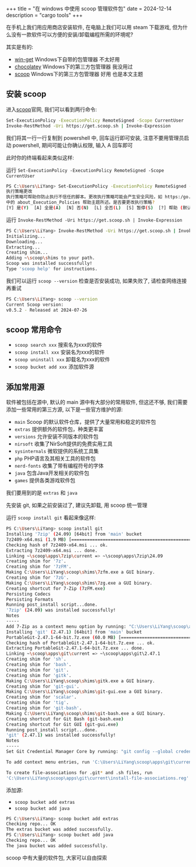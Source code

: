 +++
title = "在 windows 中使用 scoop 管理软件包"
date = 2024-12-14
description = "cargo tools"
+++

在手机上我们用应用商店安装软件, 在电脑上我们可以用 steam 下载游戏, 但为什么没有一款软件可以方便的安装/卸载编程所需的环境呢?

其实是有的:

- [win-get](https://github.com/microsoft/winget-cli) Windows下自带的包管理器 不太好用
- [chocolatey](https://chocolatey.org) Windows下的第三方包管理器 我没用过
- [scoop](https://scoop.sh) Windows下的第三方包管理器 好用 也是本文主题

## 安装 scoop
进入[scoop](https://scoop.sh)官网, 我们可以看到两行命令:

```bash
Set-ExecutionPolicy -ExecutionPolicy RemoteSigned -Scope CurrentUser
Invoke-RestMethod -Uri https://get.scoop.sh | Invoke-Expression
```

我们将其一行一行复制到 powershell 中, 回车运行即可安装, 注意不要用管理员启动 powershell, 期间可能让你确认权限, 输入 A 回车即可

此时你的终端看起来类似这样:

运行 `Set-ExecutionPolicy -ExecutionPolicy RemoteSigned -Scope CurrentUser`

```bash
PS C:\Users\LiYang> Set-ExecutionPolicy -ExecutionPolicy RemoteSigned -Scope CurrentUser
执行策略更改
执行策略可帮助你防止执行不信任的脚本。更改执行策略可能会产生安全风险，如 https:/go.microsoft.com/fwlink/?LinkID=135170
中的 about_Execution_Policies 帮助主题所述。是否要更改执行策略?
[Y] 是(Y)  [A] 全是(A)  [N] 否(N)  [L] 全否(L)  [S] 暂停(S)  [?] 帮助 (默认值为“N”): A <-在这里输入A
```

运行 `Invoke-RestMethod -Uri https://get.scoop.sh | Invoke-Expression`

```bash
PS C:\Users\LiYang> Invoke-RestMethod -Uri https://get.scoop.sh | Invoke-Expression
Initializing...
Downloading...
Extracting...
Creating shim...
Adding ~\scoop\shims to your path.
Scoop was installed successfully!
Type 'scoop help' for instructions.
```

我们可以运行 `scoop --version` 检查是否安装成功, 如果失败了, 请检查网络连接再重试
```bash
PS C:\Users\LiYang> scoop --version
Current Scoop version:
v0.5.2 - Released at 2024-07-26
```

## scoop 常用命令

- `scoop search xxx` 搜索名为xxx的软件
- `scoop install xxx` 安装名为xxx的软件
- `scoop uninstall xxx` 卸载名为xxx的软件
- `scoop bucket add xxx` 添加软件源

## 添加常用源

软件被包括在源中, 默认的 main 源中有大部分的常用软件, 但这还不够, 我们需要添加一些常用的第三方源, 以下是一些官方维护的源:

- `main` Scoop 的默认软件仓库，提供了大量常用和稳定的软件包
- `extras` 提供额外的软件包，种类更丰富
- `versions` 允许安装不同版本的软件包
- `nirsoft` 收集了NirSoft提供的免费实用工具
- `sysinternals` 微软提供的系统工具集
- `php` PHP语言及其相关工具的软件包
- `nerd-fonts` 收集了带有编程符号的字体
- `java` 包含Java开发相关的软件包
- `games` 提供各类游戏软件包

我们要用到的是 `extras` 和 `java`

先安装 git, 如果之前安装过了, 建议先卸载, 用 scoop 统一管理

运行 `scoop install git` 看起来像这样:

```bash
PS C:\Users\LiYang> scoop install git
Installing '7zip' (24.09) [64bit] from 'main' bucket
7z2409-x64.msi (1.9 MB) [====================================================================================] 100%
Checking hash of 7z2409-x64.msi ... ok.
Extracting 7z2409-x64.msi ... done.
Linking ~\scoop\apps\7zip\current => ~\scoop\apps\7zip\24.09
Creating shim for '7z'.
Creating shim for '7zFM'.
Making C:\Users\LiYang\scoop\shims\7zfm.exe a GUI binary.
Creating shim for '7zG'.
Making C:\Users\LiYang\scoop\shims\7zg.exe a GUI binary.
Creating shortcut for 7-Zip (7zFM.exe)
Persisting Codecs
Persisting Formats
Running post_install script...done.
'7zip' (24.09) was installed successfully!
Notes
-----
Add 7-Zip as a context menu option by running: "C:\Users\LiYang\scoop\apps\7zip\current\install-context.reg"
Installing 'git' (2.47.1) [64bit] from 'main' bucket
PortableGit-2.47.1-64-bit.7z.exe (60.0 MB) [=================================================================] 100%
Checking hash of PortableGit-2.47.1-64-bit.7z.exe ... ok.
Extracting PortableGit-2.47.1-64-bit.7z.exe ... done.
Linking ~\scoop\apps\git\current => ~\scoop\apps\git\2.47.1
Creating shim for 'sh'.
Creating shim for 'bash'.
Creating shim for 'git'.
Creating shim for 'gitk'.
Making C:\Users\LiYang\scoop\shims\gitk.exe a GUI binary.
Creating shim for 'git-gui'.
Making C:\Users\LiYang\scoop\shims\git-gui.exe a GUI binary.
Creating shim for 'scalar'.
Creating shim for 'tig'.
Creating shim for 'git-bash'.
Making C:\Users\LiYang\scoop\shims\git-bash.exe a GUI binary.
Creating shortcut for Git Bash (git-bash.exe)
Creating shortcut for Git GUI (git-gui.exe)
Running post_install script...done.
'git' (2.47.1) was installed successfully!
Notes
-----
Set Git Credential Manager Core by running: "git config --global credential.helper manager"

To add context menu entries, run 'C:\Users\LiYang\scoop\apps\git\current\install-context.reg'

To create file-associations for .git* and .sh files, run
'C:\Users\LiYang\scoop\apps\git\current\install-file-associations.reg'
```

添加源:

- `scoop bucket add extras`
- `scoop bucket add java`

``` bash
PS C:\Users\LiYang> scoop bucket add extras
Checking repo... OK
The extras bucket was added successfully.
PS C:\Users\LiYang> scoop bucket add java
Checking repo... OK
The java bucket was added successfully.
```

scoop 中有大量的软件包, 大家可以自由探索